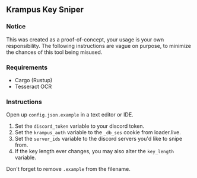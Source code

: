## Krampus Key Sniper
### Notice
This was created as a proof-of-concept, your usage is your own responsibility. The following instructions are vague on purpose, to minimize the chances of this tool being misused.

### Requirements
- Cargo (Rustup)
- Tesseract OCR

### Instructions
Open up ``config.json.example`` in a text editor or IDE.

1. Set the ``discord_token`` variable to your discord token.
2. Set the ``krampus_auth`` variable to the ``_db_ses`` cookie from loader.live.
3. Set the ``server_ids`` variable to the discord servers you'd like to snipe from.
4. If the key length ever changes, you may also alter the ``key_length`` variable.

Don't forget to remove ``.example`` from the filename.
